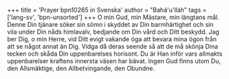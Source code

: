 +++
title = 'Prayer bpn10265 in Svenska'
author = "Bahá'u'lláh"
tags = ['lang-sv', 'bpn-unsorted']
+++
O min Gud, min Mästare, min längtans mål. Denne Din tjänare söker sin sömn i skyddet av Din barmhärtighet och sin vila under Din nåds himlavalv, bedjande om Din vård och Ditt beskydd.
Jag ber Dig, o min Herre, vid Ditt evigt vakande öga att bevara mina ögon från att se något annat än Dig. Vidga då deras seende så att de må skönja Dina tecken och skåda Din uppenbarelses horisont. Du är Han inför vars allmakts uppenbarelser kraftens innersta väsen har bävat.
Ingen Gud finns utom Du, den Allsmäktige, den Allbetvingande, den Obundne.
